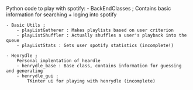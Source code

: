 Python code to play with spotify:
    - BackEndClasses ; Contains basic information for searching + loging into spotify

    - Basic Utils ;
        - playListGatherer : Makes playlists based on user criterion
        - playListShuffler : Actually shuffles a user's playback into the queue
        - playListStats : Gets user spotify statistics (incomplete!)
    
    - Henrydle ;
        Personal implentation of heardle
        - henrydle_base : Base class, contains information for guessing and generating 
        - henrydle_gui :
            TKinter ui for playing with henrydle (incomplete)